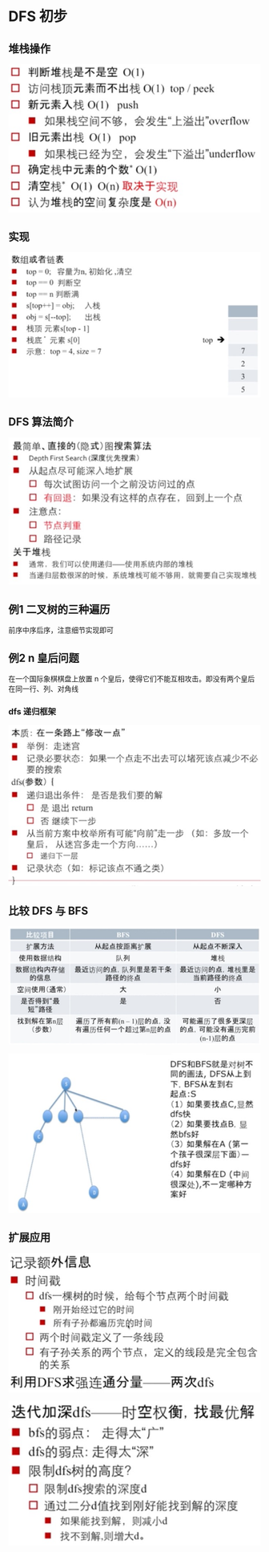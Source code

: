 # DFS 初步

## 堆栈操作

![](dfs1.jpg)

## 实现

![](dfs2.jpg)

## DFS 算法简介

![](dfs3.jpg)

## 例1 二叉树的三种遍历

前序中序后序，注意细节实现即可

## 例2 n 皇后问题

在一个国际象棋棋盘上放置 n 个皇后，使得它们不能互相攻击。即没有两个皇后在同一行、列、对角线

### dfs 递归框架

![](dfs4.jpg)

## 比较 DFS 与 BFS

![](dfs5.jpg)

![](dfs6.jpg)

## 扩展应用

![](dfs7.jpg)

![](dfs8.jpg)

